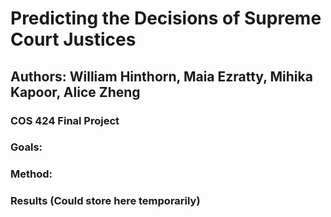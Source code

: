 # Predicting the Decisions of Supreme Court Justices

## Authors: William Hinthorn, Maia Ezratty, Mihika Kapoor, Alice Zheng

### COS 424 Final Project


### Goals:


### Method:



### Results (Could store here temporarily)


